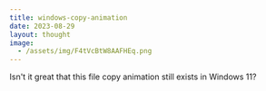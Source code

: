 ```yaml
---
title: windows-copy-animation
date: 2023-08-29
layout: thought
image:
  - /assets/img/F4tVcBtW8AAFHEq.png
---
```

Isn't it great that this file copy animation still exists in Windows 11?